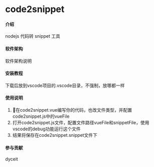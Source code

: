 # code2snippet

#### 介绍
nodejs 代码转 snippet 工具

#### 软件架构
软件架构说明


#### 安装教程

下载后放到vscode项目的.vscode目录，不强制，放哪都一样

#### 使用说明

1.  在code2snippet.vue编写你的代码，也改文件类型，并配置code2snippet.js中的vueFile
2.  打开code2snippet.js文件，配置文件路径vueFile和snippetFile，使用vscode的debug功能运行这个文件
3.  结果将保存在code2snippet.snippet文件下

#### 参与贡献

dyceit
